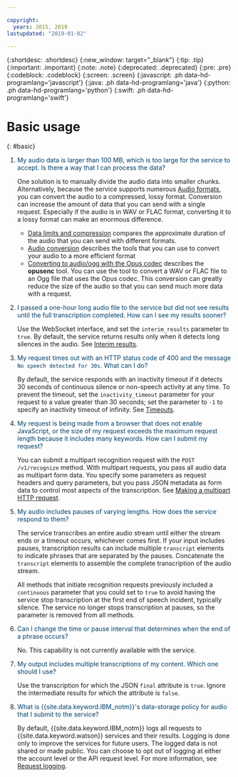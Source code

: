 ```yaml
---

copyright:
  years: 2015, 2019
lastupdated: "2019-01-02"

---
```


{:shortdesc: .shortdesc}
{:new_window: target="_blank"}
{:tip: .tip}
{:important: .important}
{:note: .note}
{:deprecated: .deprecated}
{:pre: .pre}
{:codeblock: .codeblock}
{:screen: .screen}
{:javascript: .ph data-hd-programlang='javascript'}
{:java: .ph data-hd-programlang='java'}
{:python: .ph data-hd-programlang='python'}
{:swift: .ph data-hd-programlang='swift'}

# Basic usage
{: #basic}

1.  <span style="color:#003F69">My audio data is larger than 100 MB, which is too large for the service to accept. Is there a way that I can process the data?</span>

    One solution is to manually divide the audio data into smaller chunks. Alternatively, because the service supports numerous [Audio formats](/docs/services/speech-to-text/audio-formats.html), you can convert the audio to a compressed, lossy format. Conversion can increase the amount of data that you can send with a single request. Especially if the audio is in WAV or FLAC format, converting it to a lossy format can make an enormous difference.

    -   [Data limits and compression](/docs/services/speech-to-text/audio-formats.html#limits) compares the approximate duration of the audio that you can send with different formats.
    -   [Audio conversion](/docs/services/speech-to-text/audio-formats.html#conversion) describes the tools that you can use to convert your audio to a more efficient format
    -   [Converting to audio/ogg with the Opus codec](/docs/services/speech-to-text/audio-formats.html#conversionOgg) describes the **opusenc** tool. You can use the tool to convert a WAV or FLAC file to an Ogg file that uses the Opus codec. This conversion can greatly reduce the size of the audio so that you can send much more data with a request.

1.  <span style="color:#003F69">I passed a one-hour long audio file to the service but did not see results until the full transcription completed. How can I see my results sooner?</span>

    Use the WebSocket interface, and set the `interim_results` parameter to `true`. By default, the service returns results only when it detects long silences in the audio. See [Interim results](/docs/services/speech-to-text/output.html#interim).

1.  <span style="color:#003F69">My request times out with an HTTP status code of 400 and the message `No speech detected for 30s`. What can I do?</span>

    By default, the service responds with an inactivity timeout if it detects 30 seconds of continuous silence or non-speech activity at any time. To prevent the timeout, set the `inactivity_timeout` parameter for your request to a value greater than 30 seconds; set the parameter to `-1` to specify an inactivity timeout of infinity. See [Timeouts](/docs/services/speech-to-text/input.html#timeouts).

1.  <span style="color:#003F69">My request is being made from a browser that does not enable JavaScript, or the size of my request exceeds the maximum request length because it includes many keywords. How can I submit my request?</span>

    You can submit a multipart recognition request with the `POST /v1/recognize` method. With multipart requests, you pass all audio data as multipart form data. You specify some parameters as request headers and query parameters, but you pass JSON metadata as form data to control most aspects of the transcription. See [Making a multipart HTTP request](/docs/services/speech-to-text/http.html#HTTP-multi).

1.  <span style="color:#003F69">My audio includes pauses of varying lengths. How does the service respond to them?</span>

    The service transcribes an entire audio stream until either the stream ends or a timeout occurs, whichever comes first. If your input includes pauses, transcription results can include multiple `transcript` elements to indicate phrases that are separated by the pauses. Concatenate the `transcript` elements to assemble the complete transcription of the audio stream.

    All methods that initiate recognition requests previously included a `continuous` parameter that you could set to `true` to avoid having the service stop transcription at the first end of speech incident, typically silence. The service no longer stops transcription at pauses, so the parameter is removed from all methods.

1.  <span style="color:#003F69">Can I change the time or pause interval that determines when the end of a phrase occurs?</span>

    No. This capability is not currently available with the service.

1.  <span style="color:#003F69">My output includes multiple transcriptions of my content. Which one should I use?</span>

    Use the transcription for which the JSON `final` attribute is `true`. Ignore the intermediate results for which the attribute is `false`.

1.  <span style="color:#003F69">What is {{site.data.keyword.IBM_notm}}'s data-storage policy for audio that I submit to the service?</span>

    By default, {{site.data.keyword.IBM_notm}} logs all requests to {{site.data.keyword.watson}} services and their results. Logging is done only to improve the services for future users. The logged data is not shared or made public. You can choose to opt out of logging at either the account level or the API request level.  For more information, see [Request logging](/docs/services/speech-to-text/input.html#logging).
